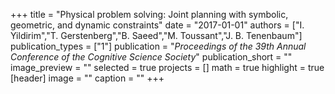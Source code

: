 +++
title = "Physical problem solving: Joint planning with symbolic, geometric, and dynamic constraints"
date = "2017-01-01"
authors = ["I. Yildirim","T. Gerstenberg","B. Saeed","M. Toussant","J. B. Tenenbaum"]
publication_types = ["1"]
publication = "_Proceedings of the 39th Annual Conference of the Cognitive Science Society_"
publication_short = ""
image_preview = ""
selected = true
projects = []
math = true
highlight = true
[header]
image = ""
caption = ""
+++

